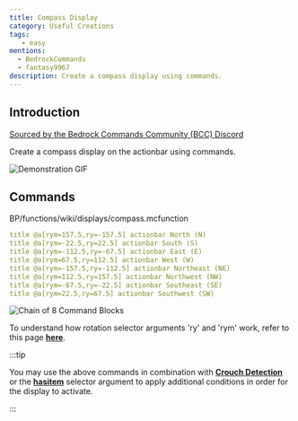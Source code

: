 ```yaml
---
title: Compass Display
category: Useful Creations
tags:
   - easy
mentions:
  - BedrockCommands
  - fantasy9967
description: Create a compass display using commands.
---
```


## Introduction

[Sourced by the Bedrock Commands Community (BCC) Discord](https://bedrockcommands.org/)

Create a compass display on the actionbar using commands.

![Demonstration GIF](/assets/images/commands/compass-display/demo.gif)

## Commands

<CodeHeader>BP/functions/wiki/displays/compass.mcfunction</CodeHeader>

```yaml
title @a[rym=157.5,ry=-157.5] actionbar North (N)
title @a[rym=-22.5,ry=22.5] actionbar South (S)
title @a[rym=-112.5,ry=-67.5] actionbar East (E)
title @a[rym=67.5,ry=112.5] actionbar West (W)
title @a[rym=-157.5,ry=-112.5] actionbar Northeast (NE)
title @a[rym=112.5,ry=157.5] actionbar Northwest (NW) 
title @a[rym=-67.5,ry=-22.5] actionbar Southeast (SE)
title @a[rym=22.5,ry=67.5] actionbar Southwest (SW)
```
![Chain of 8 Command Blocks](/assets/images/commands/command-block-chain/8.png)

To understand how rotation selector arguments 'ry' and 'rym' work, refer to this page **[here](/commands/selectors#rotation)**.

:::tip

You may use the above commands in combination with **[Crouch Detection](/commands/movement-detections#is-sneaking)** or the **[hasitem](/commands/selectors#items)** selector argument to apply additional conditions in order for the display to activate.

:::